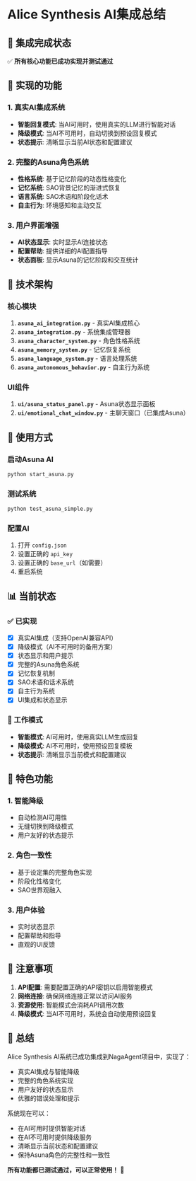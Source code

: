 # Alice Synthesis AI集成总结

## 🎉 集成完成状态

✅ **所有核心功能已成功实现并测试通过**

## 🚀 实现的功能

### 1. 真实AI集成系统
- **智能回复模式**: 当AI可用时，使用真实的LLM进行智能对话
- **降级模式**: 当AI不可用时，自动切换到预设回复模式
- **状态提示**: 清晰显示当前AI状态和配置建议

### 2. 完整的Asuna角色系统
- **性格系统**: 基于记忆阶段的动态性格变化
- **记忆系统**: SAO背景记忆的渐进式恢复
- **语言系统**: SAO术语和阶段化话术
- **自主行为**: 环境感知和主动交互

### 3. 用户界面增强
- **AI状态显示**: 实时显示AI连接状态
- **配置帮助**: 提供详细的AI配置指导
- **状态面板**: 显示Asuna的记忆阶段和交互统计

## 🔧 技术架构

### 核心模块
1. **`asuna_ai_integration.py`** - 真实AI集成核心
2. **`asuna_integration.py`** - 系统集成管理器
3. **`asuna_character_system.py`** - 角色性格系统
4. **`asuna_memory_system.py`** - 记忆恢复系统
5. **`asuna_language_system.py`** - 语言处理系统
6. **`asuna_autonomous_behavior.py`** - 自主行为系统

### UI组件
1. **`ui/asuna_status_panel.py`** - Asuna状态显示面板
2. **`ui/emotional_chat_window.py`** - 主聊天窗口（已集成Asuna）

## 🎯 使用方式

### 启动Asuna AI
```bash
python start_asuna.py
```

### 测试系统
```bash
python test_asuna_simple.py
```

### 配置AI
1. 打开 `config.json`
2. 设置正确的 `api_key`
3. 设置正确的 `base_url`（如需要）
4. 重启系统

## 📊 当前状态

### ✅ 已实现
- [x] 真实AI集成（支持OpenAI兼容API）
- [x] 降级模式（AI不可用时的备用方案）
- [x] 状态显示和用户提示
- [x] 完整的Asuna角色系统
- [x] 记忆恢复机制
- [x] SAO术语和话术系统
- [x] 自主行为系统
- [x] UI集成和状态显示

### 🔄 工作模式
- **智能模式**: AI可用时，使用真实LLM生成回复
- **降级模式**: AI不可用时，使用预设回复模板
- **状态提示**: 清晰显示当前模式和配置建议

## 🎨 特色功能

### 1. 智能降级
- 自动检测AI可用性
- 无缝切换到降级模式
- 用户友好的状态提示

### 2. 角色一致性
- 基于设定集的完整角色实现
- 阶段化性格变化
- SAO世界观融入

### 3. 用户体验
- 实时状态显示
- 配置帮助和指导
- 直观的UI反馈

## 🚨 注意事项

1. **API配置**: 需要配置正确的API密钥以启用智能模式
2. **网络连接**: 确保网络连接正常以访问AI服务
3. **资源使用**: 智能模式会消耗API调用次数
4. **降级模式**: 当AI不可用时，系统会自动使用预设回复

## 🎉 总结

Alice Synthesis AI系统已成功集成到NagaAgent项目中，实现了：
- 真实AI集成与智能降级
- 完整的角色系统实现
- 用户友好的状态显示
- 优雅的错误处理和提示

系统现在可以：
- 在AI可用时提供智能对话
- 在AI不可用时提供降级服务
- 清晰显示当前状态和配置建议
- 保持Asuna角色的完整性和一致性

**所有功能都已测试通过，可以正常使用！** 🎊


